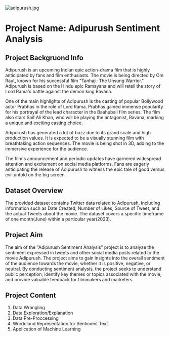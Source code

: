 ![adipurush.jpg](attachment:adipurush.jpg)


# Project Name: Adipurush Sentiment Analysis
## Project Backgruond Info
Adipurush is an upcoming Indian epic action-drama film that is highly anticipated by fans and film enthusiasts. The movie is being directed by Om Raut, known for his successful film "Tanhaji: The Unsung Warrior." Adipurush is based on the Hindu epic Ramayana and will retell the story of Lord Rama's battle against the demon king Ravana. 

One of the main highlights of Adipurush is the casting of popular Bollywood actor Prabhas in the role of Lord Rama. Prabhas gained immense popularity for his portrayal of the lead character in the Baahubali film series. The film also stars Saif Ali Khan, who will be playing the antagonist, Ravana, marking a unique and exciting casting choice.

Adipurush has generated a lot of buzz due to its grand scale and high production values. It is expected to be a visually stunning film with breathtaking action sequences. The movie is being shot in 3D, adding to the immersive experience for the audience.

The film's announcement and periodic updates have garnered widespread attention and excitement on social media platforms. Fans are eagerly anticipating the release of Adipurush to witness the epic tale of good versus evil unfold on the big screen.

## Dataset Overview
The provided dataset contains Twitter data related to Adipurush, including information such as Date Created, Number of Likes, Source of Tweet, and the actual Tweets about the movie. The dataset covers a specific timeframe of one month(June) within a 
particular year(2023).

## Project Aim
The aim of the "Adipurush Sentiment Analysis" project is to analyze the sentiment expressed in tweets and other social media posts related to the movie Adipurush. The project aims to gain insights into the overall sentiment of the audience towards the movie, whether it is positive, negative, or neutral. By conducting sentiment analysis, the project seeks to understand public perception, identify key themes or topics associated with the movie, and provide valuable feedback for filmmakers and marketers.

## Project Content
1. Data Wrangling
2. Data Exploration/Explanation
3. Data Pre-Proccessing
4. Wordcloud Representation for Sentiment Text
5. Application of Machine Learning